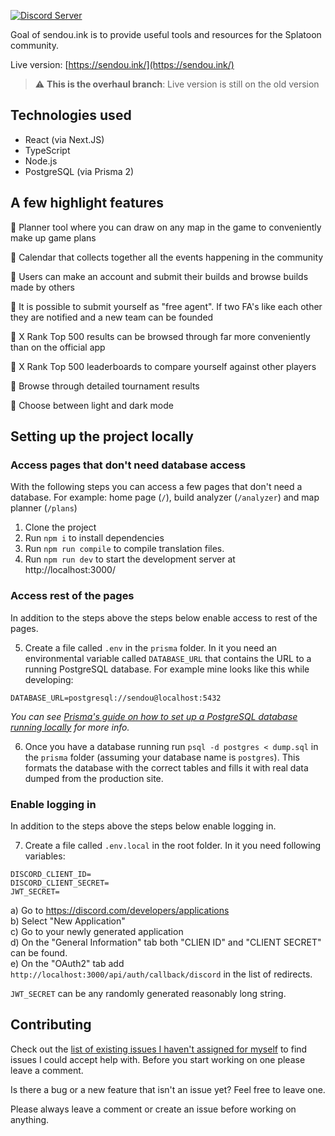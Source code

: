 [![Discord Server](https://discordapp.com/api/guilds/299182152161951744/embed.png)](https://discord.gg/sendou)

Goal of sendou.ink is to provide useful tools and resources for the Splatoon community.

Live version: [https://sendou.ink/](https://sendou.ink/)

> :warning: **This is the overhaul branch**: Live version is still on the old version

## Technologies used

- React (via Next.JS)
- TypeScript
- Node.js
- PostgreSQL (via Prisma 2)

## A few highlight features

🦑 Planner tool where you can draw on any map in the game to conveniently make up game plans

🐙 Calendar that collects together all the events happening in the community

🦑 Users can make an account and submit their builds and browse builds made by others

🐙 It is possible to submit yourself as "free agent". If two FA's like each other they are notified and a new team can be founded

🦑 X Rank Top 500 results can be browsed through far more conveniently than on the official app

🐙 X Rank Top 500 leaderboards to compare yourself against other players

🦑 Browse through detailed tournament results

🐙 Choose between light and dark mode

## Setting up the project locally

### Access pages that don't need database access

With the following steps you can access a few pages that don't need a database. For example: home page (`/`), build analyzer (`/analyzer`) and map planner (`/plans`)

1. Clone the project
2. Run `npm i` to install dependencies
3. Run `npm run compile` to compile translation files.
4. Run `npm run dev` to start the development server at http://localhost:3000/

### Access rest of the pages

In addition to the steps above the steps below enable access to rest of the pages.

5. Create a file called `.env` in the `prisma` folder. In it you need an environmental variable called `DATABASE_URL` that contains the URL to a running PostgreSQL database. For example mine looks like this while developing:

```
DATABASE_URL=postgresql://sendou@localhost:5432
```

_You can see [Prisma's guide on how to set up a PostgreSQL database running locally](https://www.prisma.io/dataguide/postgresql/setting-up-a-local-postgresql-database) for more info._

6. Once you have a database running run `psql -d postgres < dump.sql` in the `prisma` folder (assuming your database name is `postgres`). This formats the database with the correct tables and fills it with real data dumped from the production site.

### Enable logging in

In addition to the steps above the steps below enable logging in.

7. Create a file called `.env.local` in the root folder. In it you need following variables:

```
DISCORD_CLIENT_ID=
DISCORD_CLIENT_SECRET=
JWT_SECRET=
```

a) Go to https://discord.com/developers/applications  
b) Select "New Application"  
c) Go to your newly generated application  
d) On the "General Information" tab both "CLIEN ID" and "CLIENT SECRET" can be found.  
e) On the "OAuth2" tab add `http://localhost:3000/api/auth/callback/discord` in the list of redirects.

`JWT_SECRET` can be any randomly generated reasonably long string.

## Contributing

Check out the [list of existing issues I haven't assigned for myself](https://github.com/Sendouc/sendou.ink/issues?q=is%3Aopen+is%3Aissue+no%3Aassignee) to find issues I could accept help with. Before you start working on one please leave a comment.

Is there a bug or a new feature that isn't an issue yet? Feel free to leave one.

Please always leave a comment or create an issue before working on anything.

